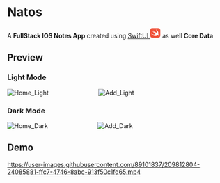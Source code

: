 # Natos
A <b>FullStack IOS Notes App</b> created using <a href="https://developer.apple.com/xcode/swiftui/">SwiftUI <img src="https://github.com/devicons/devicon/blob/master/icons/swift/swift-original.svg" alt="icon" height="24" width="24" /></a> as well <b>Core Data</b>


## Preview

### Light Mode
<div>
<img src="https://user-images.githubusercontent.com/89101837/209811838-1603b9a6-c3bc-46c9-8a88-d100bde1336f.png" alt="Home_Light" height="500" />
  &nbsp; &nbsp;&nbsp;&nbsp;&nbsp;&nbsp;&nbsp;&nbsp;&nbsp;&nbsp;&nbsp;&nbsp; &nbsp; &nbsp;&nbsp;&nbsp;&nbsp;&nbsp;&nbsp;&nbsp;&nbsp;&nbsp;&nbsp;&nbsp;
<img src="https://user-images.githubusercontent.com/89101837/209812217-eff33aaf-a4aa-4a17-94fe-ccfcfa9d8ffe.png" alt="Add_Light" height="500" />
</div>

### Dark Mode
<div>
 <img src="https://user-images.githubusercontent.com/89101837/209811833-f7bd0fd5-8890-4ddb-a8aa-8a3aaef3f0a0.png" alt="Home_Dark" height="500" />
   &nbsp; &nbsp;&nbsp;&nbsp;&nbsp;&nbsp;&nbsp;&nbsp;&nbsp;&nbsp;&nbsp;&nbsp; &nbsp; &nbsp;&nbsp;&nbsp;&nbsp;&nbsp;&nbsp;&nbsp;&nbsp;&nbsp;&nbsp;&nbsp;
 <img src="https://user-images.githubusercontent.com/89101837/209812212-17bed691-9bb5-4163-97fc-a68c87c2e422.png" alt="Add_Dark" height="500" />
</div>


## Demo

https://user-images.githubusercontent.com/89101837/209812804-24085881-ffc7-4746-8abc-913f50c1fd65.mp4




